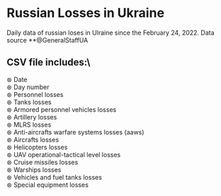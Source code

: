 # Russian Losses in Ukraine
 Daily data of russian loses in Ulraine since the February 24, 2022. Data source **@GeneralStaffUA

## CSV file includes:\
⊛ Date\
⊛ Day number\
⊛ Personnel	losses\
⊛ Tanks losses\
⊛ Armored personnel vehicles	losses\
⊛ Artillery	losses\
⊛ MLRS	losses\
⊛ Anti-aircrafts warfare systems	losses (aaws)\
⊛ Aircrafts	losses\
⊛ Helicopters	losses \
⊛ UAV operational-tactical level	losses\
⊛ Cruise missiles	losses\
⊛ Warships	losses\
⊛ Vehicles and fuel tanks	losses\
⊛ Special equipment losses
